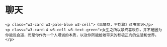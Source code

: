 # 聊天

```{div} w3-container w3-padding w3-card w3-pale-red
<p class="w3-card w3-pale-blue w3-cell">《高情商，不尬聊》读书笔记</p>
<p class="w3-card-4 w3-cell w3-text-green">女生之所以最终喜欢你，并不是因为你能说会道，而是你作为一个人坦诚的本质，以及你所能给她带来的积极正向的生活和世界。</p>
```